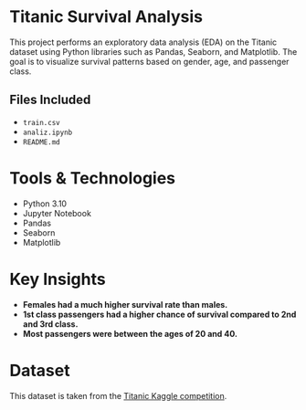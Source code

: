 # Titanic Survival Analysis 

This project performs an exploratory data analysis (EDA) on the Titanic dataset using Python libraries such as Pandas, Seaborn, and Matplotlib.
The goal is to visualize survival patterns based on gender, age, and passenger class.

##  Files Included
- `train.csv`
- `analiz.ipynb` 
- `README.md`

# Tools & Technologies
- Python 3.10
- Jupyter Notebook
- Pandas
- Seaborn
- Matplotlib

# Key Insights
-  **Females had a much higher survival rate than males.**  
-  **1st class passengers had a higher chance of survival compared to 2nd and 3rd class.**  
-  **Most passengers were between the ages of 20 and 40.**

# Dataset
This dataset is taken from the [Titanic Kaggle competition](https://www.kaggle.com/competitions/titanic).
